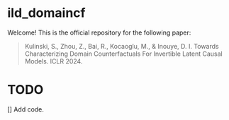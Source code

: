 # ild_domaincf


Welcome! This is the official repository for the following paper:

>Kulinski, S., Zhou, Z., Bai, R., Kocaoglu, M., & Inouye, D. I. Towards Characterizing Domain Counterfactuals For Invertible Latent Causal Models. ICLR 2024.


# TODO
[] Add code.
